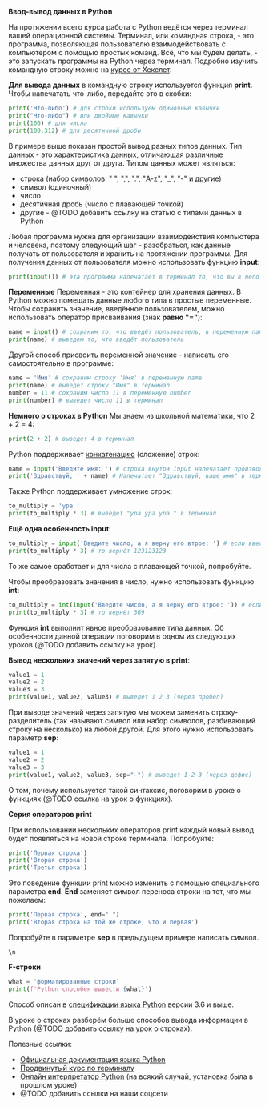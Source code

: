 **Ввод-вывод данных в Python**

На протяжении всего курса работа с Python ведётся через терминал вашей операционной системы. Терминал, или командная строка, - это программа, позволяющая пользователю взаимодействовать с компьютером с помощью простых команд. Всё, что мы будем делать, - это запускать программы на Python через терминал. Подробно изучить командную строку можно на [курсе от Хекслет](https://ru.hexlet.io/courses/cli-basics).

**Для вывода данных** в командную строку используется функция **print**. Чтобы напечатать что-либо, передайте это в скобки:
```python
print('Что-либо') # для строки используем одиночные кавычки
print("Что-либо") # или двойные кавычки
print(100) # для числа
print(100.312) # для десятичной дроби
```
В примере выше показан простой вывод разных типов данных. Тип данных - это характеристика данных, отличающая различные множества данных друг от друга. Типом данных может являться:
- строка (набор символов: " ", ",", ".", "A-z", "_", "-" и другие)
- символ (одиночный)
- число
- десятичная дробь (число с плавающей точкой)
- другие - @TODO добавить ссылку на статью с типами данных в Python

Любая программа нужна для организации взаимодействия компьютера и человека, поэтому следующий шаг - разобраться, как данные получать от пользователя и хранить на протяжении программы. Для получения данных от пользователя можно использовать функцию **input**:

```python
print(input()) # эта программа напечатает в терминал то, что вы в него введёте
```

**Переменные**
Переменная - это контейнер для хранения данных. В Python можно помещать данные любого типа в простые переменные. Чтобы сохранить значение, введённое пользователем, можно использовать оператор присваивания (знак **равно "="**):

```python
name = input() # сохраним то, что введёт пользователь, в переменную name
print(name) # выведем то, что введёт пользователь
```

Другой способ присвоить переменной значение - написать его самостоятельно в программе:

```python
name = 'Имя' # сохраним строку 'Имя' в переменную name
print(name) # выведет строку "Имя" в терминал
number = 11 # сохраним число 11 в переменную number
print(number) # выведет число 11 в терминал
```

**Немного о строках в Python**
Мы знаем из школьной математики, что 2 + 2 = 4:

```python
print(2 + 2) # выведет 4 в терминал
```

Python поддерживает [конкатенацию](https://ru.wikipedia.org/wiki/Конкатенация) (сложение) строк:

```python
name = input('Введите имя: ') # строка внутри input напечатает произвольный текст перед тем, как запросить данные у пользователя
print('Здравствуй, ' + name) # Напечатает "Здравствуй, ваше_имя" в терминал
```

Также Python поддерживает умножение строк:

```python
to_multiply = 'ура '
print(to_multiply * 3) # выведет "ура ура ура " в терминал
```

**Ещё одна особенность input**:

```python
to_multiply = input('Введите число, а я верну его втрое: ') # если ввести простое число, например 123
print(to_multiply * 3) # то вернёт 123123123
```

То же самое сработает и для числа с плавающей точкой, попробуйте.

Чтобы преобразовать значения в число, нужно использовать функцию **int**:

```python
to_multiply = int(input('Введите число, а я верну его втрое: ')) # если ввести простое число, например 123
print(to_multiply * 3) # то вернёт 369
```

Функция **int** выполнит явное преобразование типа данных. Об особенности данной операции поговорим в одном из следующих уроков (@TODO добавить ссылку на урок).

**Вывод нескольких значений через запятую в print**:

```python
value1 = 1
value2 = 2
value3 = 3
print(value1, value2, value3) # выведет 1 2 3 (через пробел)
```

При выводе значений через запятую мы можем заменить строку-разделитель (так называют символ или набор символов, разбивающий строку на несколько) на любой другой. Для этого нужно использовать параметр **sep**:

```python
value1 = 1
value2 = 2
value3 = 3
print(value1, value2, value3, sep="-") # выведет 1-2-3 (через дефис)
```

О том, почему используется такой синтаксис, поговорим в уроке о функциях (@TODO ссылка на урок о функциях).

**Серия операторов print**

При использовании нескольких операторов print каждый новый вывод будет появляться на новой строке терминала. Попробуйте:

```python
print('Первая строка')
print('Вторая строка')
print('Третья строка')
```

Это поведение функции print можно изменить с помощью специального параметра **end**. **End** заменяет символ переноса строки на тот, что мы пожелаем:

```python
print('Первая строка', end=" ")
print('Вторая строка на той же строке, что и первая')
```

Попробуйте в параметре **sep** в предыдущем примере написать символ.

```
\n
```

**F-строки**

```python
what = 'форматированные строки'
print(f'Python способен вывести {what}')
```

Способ описан в [спецификации языка Python](https://peps.python.org/pep-0498/) версии 3.6 и выше.

В уроке о строках разберём больше способов вывода информации в Python (@TODO добавить ссылку на урок о строках).

Полезные ссылки:
- [Официальная документация языка Python](https://www.python.org/doc/)
- [Продвинутый курс по терминалу](https://ru.hexlet.io/courses/cli-basics)
- [Онлайн интерпретатор Python](https://www.online-python.com/) (на всякий случай, установка была в прошлом уроке)
- @TODO добавить ссылки на наши соцсети